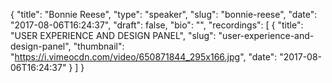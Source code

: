 {
  "title": "Bonnie Reese",
  "type": "speaker",
  "slug": "bonnie-reese",
  "date": "2017-08-06T16:24:37",
  "draft": false,
  "bio": "",
  "recordings": [
    {
      "title": "USER EXPERIENCE AND DESIGN PANEL",
      "slug": "user-experience-and-design-panel",
      "thumbnail": "https://i.vimeocdn.com/video/650871844_295x166.jpg",
      "date": "2017-08-06T16:24:37"
    }
  ]
}